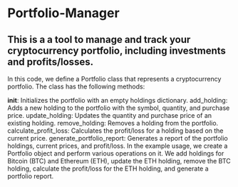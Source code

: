# Portfolio-Manager
This is a a tool to manage and track your cryptocurrency portfolio, including investments and profits/losses.
----------------------
In this code, we define a Portfolio class that represents a cryptocurrency portfolio. The class has the following methods:

__init__: Initializes the portfolio with an empty holdings dictionary.
add_holding: Adds a new holding to the portfolio with the symbol, quantity, and purchase price.
update_holding: Updates the quantity and purchase price of an existing holding.
remove_holding: Removes a holding from the portfolio.
calculate_profit_loss: Calculates the profit/loss for a holding based on the current price.
generate_portfolio_report: Generates a report of the portfolio holdings, current prices, and profit/loss.
In the example usage, we create a Portfolio object and perform various operations on it. We add holdings for Bitcoin (BTC) and Ethereum (ETH), update the ETH holding, remove the BTC holding, calculate the profit/loss for the ETH holding, and generate a portfolio report.
